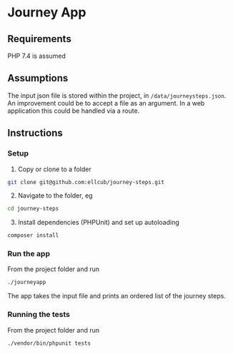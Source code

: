 # Journey App

## Requirements
PHP 7.4 is assumed

## Assumptions
The input json file is stored within the project, in `/data/journeysteps.json`.  
An improvement could be to accept a file as an argument.  In a web application this could be handled via a route.

## Instructions

### Setup
1. Copy or clone to a folder
```bash
git clone git@github.com:ellcub/journey-steps.git
```
2. Navigate to the folder, eg
```bash
cd journey-steps
```
3. Install dependencies (PHPUnit) and set up autoloading
 ```bash
 composer install
```

### Run the app
From the project folder and run 
```bash
./journeyapp
```
The app takes the input file and prints an ordered list of the journey steps.

### Running the tests
From the project folder and run
 ```bash
 ./vendor/bin/phpunit tests
```